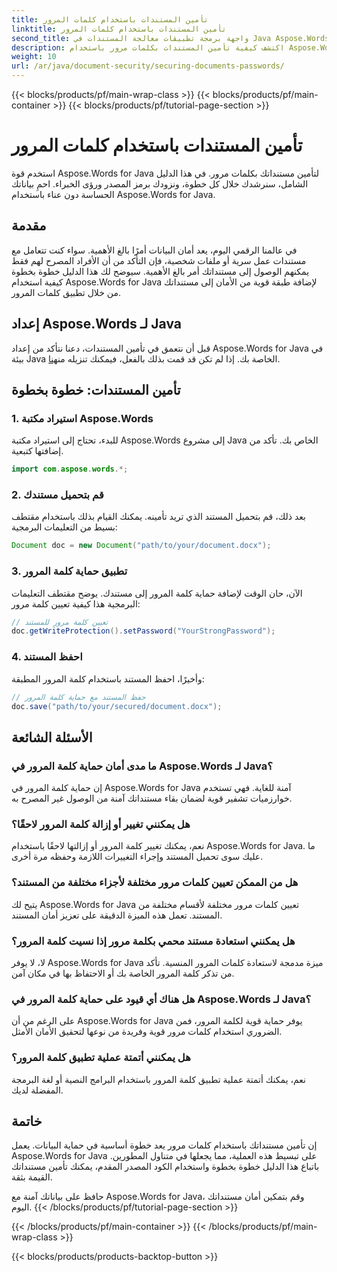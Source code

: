 ```yaml
---
title: تأمين المستندات باستخدام كلمات المرور
linktitle: تأمين المستندات باستخدام كلمات المرور
second_title: واجهة برمجة تطبيقات معالجة المستندات في Java Aspose.Words
description: اكتشف كيفية تأمين المستندات بكلمات مرور باستخدام Aspose.Words for Java. يتضمن هذا الدليل خطوة بخطوة التعليمات البرمجية المصدرية ونصائح الخبراء. حافظ على بياناتك محمية.
weight: 10
url: /ar/java/document-security/securing-documents-passwords/
---
```


{{< blocks/products/pf/main-wrap-class >}}
{{< blocks/products/pf/main-container >}}
{{< blocks/products/pf/tutorial-page-section >}}

# تأمين المستندات باستخدام كلمات المرور


استخدم قوة Aspose.Words for Java لتأمين مستنداتك بكلمات مرور. في هذا الدليل الشامل، سنرشدك خلال كل خطوة، ونزودك برمز المصدر ورؤى الخبراء. احمِ بياناتك الحساسة دون عناء باستخدام Aspose.Words for Java.


## مقدمة

في عالمنا الرقمي اليوم، يعد أمان البيانات أمرًا بالغ الأهمية. سواء كنت تتعامل مع مستندات عمل سرية أو ملفات شخصية، فإن التأكد من أن الأفراد المصرح لهم فقط يمكنهم الوصول إلى مستنداتك أمر بالغ الأهمية. سيوضح لك هذا الدليل خطوة بخطوة كيفية استخدام Aspose.Words for Java لإضافة طبقة قوية من الأمان إلى مستنداتك من خلال تطبيق كلمات المرور.

## إعداد Aspose.Words لـ Java

قبل أن نتعمق في تأمين المستندات، دعنا نتأكد من إعداد Aspose.Words for Java في بيئة Java الخاصة بك. إذا لم تكن قد قمت بذلك بالفعل، فيمكنك تنزيله من[هنا](https://releases.aspose.com/words/java/).

## تأمين المستندات: خطوة بخطوة

### 1. استيراد مكتبة Aspose.Words

للبدء، تحتاج إلى استيراد مكتبة Aspose.Words إلى مشروع Java الخاص بك. تأكد من إضافتها كتبعية.

```java
import com.aspose.words.*;
```

### 2. قم بتحميل مستندك

بعد ذلك، قم بتحميل المستند الذي تريد تأمينه. يمكنك القيام بذلك باستخدام مقتطف بسيط من التعليمات البرمجية:

```java
Document doc = new Document("path/to/your/document.docx");
```

### 3. تطبيق حماية كلمة المرور

الآن، حان الوقت لإضافة حماية كلمة المرور إلى مستندك. يوضح مقتطف التعليمات البرمجية هذا كيفية تعيين كلمة مرور:

```java
// تعيين كلمة مرور للمستند
doc.getWriteProtection().setPassword("YourStrongPassword");
```

### 4. احفظ المستند

وأخيرًا، احفظ المستند باستخدام كلمة المرور المطبقة:

```java
// حفظ المستند مع حماية كلمة المرور
doc.save("path/to/your/secured/document.docx");
```

## الأسئلة الشائعة

### ما مدى أمان حماية كلمة المرور في Aspose.Words لـ Java؟

إن حماية كلمة المرور في Aspose.Words for Java آمنة للغاية. فهي تستخدم خوارزميات تشفير قوية لضمان بقاء مستنداتك آمنة من الوصول غير المصرح به.

### هل يمكنني تغيير أو إزالة كلمة المرور لاحقًا؟

نعم، يمكنك تغيير كلمة المرور أو إزالتها لاحقًا باستخدام Aspose.Words for Java. ما عليك سوى تحميل المستند وإجراء التغييرات اللازمة وحفظه مرة أخرى.

### هل من الممكن تعيين كلمات مرور مختلفة لأجزاء مختلفة من المستند؟

يتيح لك Aspose.Words for Java تعيين كلمات مرور مختلفة لأقسام مختلفة من المستند. تعمل هذه الميزة الدقيقة على تعزيز أمان المستند.

### هل يمكنني استعادة مستند محمي بكلمة مرور إذا نسيت كلمة المرور؟

لا، لا يوفر Aspose.Words for Java ميزة مدمجة لاستعادة كلمات المرور المنسية. تأكد من تذكر كلمة المرور الخاصة بك أو الاحتفاظ بها في مكان آمن.

### هل هناك أي قيود على حماية كلمة المرور في Aspose.Words لـ Java؟

على الرغم من أن Aspose.Words for Java يوفر حماية قوية لكلمة المرور، فمن الضروري استخدام كلمات مرور قوية وفريدة من نوعها لتحقيق الأمان الأمثل.

### هل يمكنني أتمتة عملية تطبيق كلمة المرور؟

نعم، يمكنك أتمتة عملية تطبيق كلمة المرور باستخدام البرامج النصية أو لغة البرمجة المفضلة لديك.

## خاتمة

إن تأمين مستنداتك باستخدام كلمات مرور يعد خطوة أساسية في حماية البيانات. يعمل Aspose.Words for Java على تبسيط هذه العملية، مما يجعلها في متناول المطورين. باتباع هذا الدليل خطوة بخطوة واستخدام الكود المصدر المقدم، يمكنك تأمين مستنداتك القيمة بثقة.

حافظ على بياناتك آمنة مع Aspose.Words for Java، وقم بتمكين أمان مستنداتك اليوم.
{{< /blocks/products/pf/tutorial-page-section >}}

{{< /blocks/products/pf/main-container >}}
{{< /blocks/products/pf/main-wrap-class >}}

{{< blocks/products/products-backtop-button >}}

